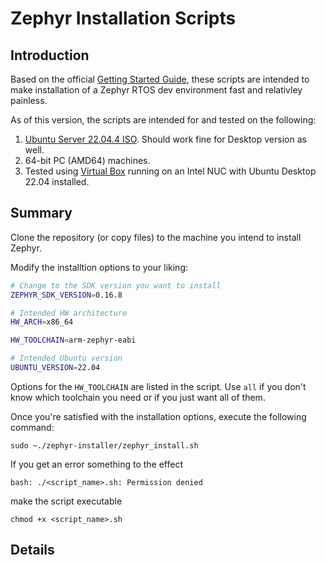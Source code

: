 # Zephyr Installation Scripts


## Introduction

Based on the official [Getting Started Guide](https://docs.zephyrproject.org/latest/develop/getting_started/index.html), these scripts are intended to make installation of a Zephyr RTOS dev environment fast and relativley painless.

As of this version, the scripts are intended for and tested on the following:
1. [Ubuntu Server 22.04.4 ISO](https://releases.ubuntu.com/22.04/ubuntu-22.04.4-live-server-amd64.iso). Should work fine for Desktop version as well.
2. 64-bit PC (AMD64) machines.
3. Tested using [Virtual Box](https://www.virtualbox.org/) running on an Intel NUC with Ubuntu Desktop 22.04 installed.

## Summary

Clone the repository (or copy files) to the machine you intend to install Zephyr.

Modify the installtion options to your liking:
```bash
# Change to the SDK version you want to install
ZEPHYR_SDK_VERSION=0.16.8

# Intended HW architecture 
HW_ARCH=x86_64

HW_TOOLCHAIN=arm-zephyr-eabi

# Intended Ubuntu version
UBUNTU_VERSION=22.04
```
Options for the `HW_TOOLCHAIN` are listed in the script. Use `all` if you don't know which toolchain you need or if you just want all of them.


Once you're satisfied with the installation options, execute the following command:
```
sudo ~./zephyr-installer/zephyr_install.sh
```
If you get an error something to the effect
```
bash: ./<script_name>.sh: Permission denied
```
make the script executable
```
chmod +x <script_name>.sh
```

## Details

